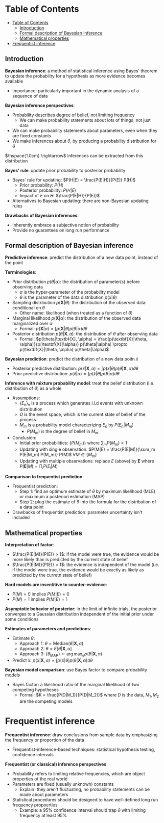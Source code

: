 <!-- TOC titleSize:1 tabSpaces:2 depthFrom:1 depthTo:6 withLinks:1 updateOnSave:1 orderedList:0 skip:0 title:1 charForUnorderedList:* -->
# Table of Contents
- [Table of Contents](#table-of-contents)
  - [Introduction](#introduction)
  - [Formal description of Bayesian inference](#formal-description-of-bayesian-inference)
  - [Mathematical properties](#mathematical-properties)
- [Frequentist inference](#frequentist-inference)
<!-- /TOC -->

## Introduction
**Bayesian inference**: a method of statistical inference using Bayes' theorem to update the probability for a hypothesis as more evidence becomes available
* Importance: particularly important in the dynamic analysis of a sequence of data

**Bayesian inference perspectives**: 
* Probability describes degree of belief, not limiting frequency
    * We can make probability statements about lots of things, not just data
* We can make probability statements about parameters, even when they are fixed constants
* We make inferences about $\theta$, by producing a probability distribution for $\theta$

$\hspace{1.0cm} \rightarrow$ Inferences can be extracted from this distribution

**Bayes' rule**: update prior probability to posterior probability
* Bayes' rule for updating: $P(H|E) = \frac{P(E|H)}{P(E)} P(H)$
    * Prior probability: $P(H)$
    * Posterior probability: $P(H|E)$
    * Impact of $E$ on $H$: $\frac{P(E|H)}{P(E)}$
* Alternatives to Bayesian updating: there are non-Bayesian updating rules

**Drawbacks of Bayesian inferences**:
* Inherently embrace a subjective notion of probability
* Provide no guarantees on long run performance

## Formal description of Bayesian inference
**Predictive inference**: predict the distribution of a new data point, instead of the point

**Terminologies**:
* Prior distribution $p(\theta|\alpha)$: the distribution of parameter(s) before observing data
    * $\alpha$ is the hyper-parameter of the probability model
    * $\theta$ is the parameter of the data distribution $p(x|\theta)$
* Sampling distribution $p(\textbf{X}|\theta)$: the distribution of the observed data conditional on $\theta$
    * Other name: likelihood (when treated as a function of $\theta$)
* Marginal likelihood $p(\textbf{X}|\alpha)$: the distribution of the observed data marginalized over $\alpha$
    * Formal: $p(\textbf{X}|\alpha) = \int p(\textbf{X}|\theta) p(\theta|\alpha) d\theta$
* Posterior distribution $p(\theta|\textbf{X}, \alpha)$: the distribution of $\theta$ after observing data
    * Formal: $p(\theta|\textbf{X}, \alpha) = \frac{p(\textbf{X}|\theta, \alpha)}{p(\textbf{X}|\alpha)} p(\theta|\alpha) \propto p(\textbf{X}|\theta, \alpha) p(\theta|\alpha)$

**Bayesian prediction**: predict the distribution of a new data poitn $\tilde{x}$
* Posterior predictive distribution: $p(\tilde{x}|\textbf{X}, \alpha) = \int p(\tilde{x}|\theta) p(\theta|\textbf{X}, \alpha) d\theta$
* Prior predictive distribution: $p(\tilde{x}|\alpha) = \int p(\tilde{x}|\theta) p(\theta|\alpha) d\theta$

**Inference with mixture probability model**: treat the belief distribution (i.e. distribution of $\theta$) as a whole
* Assumptions:
    * $\{E_n\}_n$ is a process which generates i.i.d events with unknown distribution
    * $\Omega$ is the event space, which is the current state of belief of the process
    * $M_m$ is a probability model characterizing $E_n$ by $P(E_n|M_m)$
        * $P(M_m)$ is the degree of belief in $M_m$
* Conclusion:
    * Initial prior probabilities: $\{P(M_m)\}$ where $\sum_m P(M_m) = 1$
    * Updating with single observation: $P(M|E) = \frac{P(E|M)}{\sum_m P(E|M_m) P(M_m)} P(M)$ $\forall M \in \{M_m\}$
    * Updating with multiple observations: replace $E$ (above) by $\textbf{E}$ where $P(\textbf{E}|M) = \prod_i P(E_i|M)$

**Comparison to frequentist prediction**:
* Frequentist prediction: 
    * Step 1: find an optimum estimate of $\theta$ by maximum likelihood (MLE) or maximum a posteriori estimation (MAP)
    * Step 2: plug the estimate of $\theta$ into the formula for the distribution of a data point
* Drawbacks of frequentist prediction: parameter uncertainty isn't included

## Mathematical properties
**Interpretation of factor**:
* $\frac{P(E|M)}{P(E)} > 1$: if the model were true, the evidence would be more likely than is predicted by the current state of belief
* $\frac{P(E|M)}{P(E)} = 1$: the evidence is independent of the model (i.e. if the model were true, the evidence would be exactly as likely as predicted by the curretn state of belief)

**Hard models are insentitive to counter-evidence**:
* $P(M) = 0$ implies $P(M|E) = 0$
* $P(M) = 1$ implies $P(M|E) = 1$

**Asymptotic behavior of posterior**: in the limit of infinite trials, the posterior converges to a Gaussian distribution independent of the initial prior under some conditions

**Estimates of parameters and predictions**: 
* Estimate $\theta$:
    * Approach 1: $\theta = \text{Median}(\theta|\textbf{X}, \alpha)$ 
    * Approach 2: $\theta = E[\theta|\textbf{X}, \alpha]$
    * Approach 3: $\{\theta_\text{MAP}\} \subset \arg \max_\theta p(\theta|\textbf{X}, \alpha)$
* Predict $\tilde{x}$: $p(\tilde{x}|\textbf{X}, \alpha) = \int p(\tilde{x}|\theta) p(\theta|\textbf{X}, \alpha) d\theta$

**Bayesian model comparison**: use Bayes factor to compare probability models
* Bayes factor: a likelihood ratio of the marginal likelihood of two competing hypotheses
    * Formal: $K = \frac{P(D|M_1)}{P(D|M_2)}$ where $D$ is the data, $M_1, M_2$ are the competing models

# Frequentist inference
**Frequentist inference**: draw conclusions from sample data by emphasizing the frequency or proportion of the data
* Frequentist-inference-based techniques: statistical hypothesis testing, confidence intervals

**Frequentist (or classical) inference perspectives**:
* Probability refers to limiting relative frequencies, which are object properties of the real world
* Parameters are fixed (usually unknown) constants
    * Explain: they aren't fluctuating, no probability statements can be made about parameters
* Statistical procedures should be designed to have well-defined long run frequency propoerties
    * Example: a $95\%$ confidence interval should trap $\theta$ with limiting frequency at least $95\%$